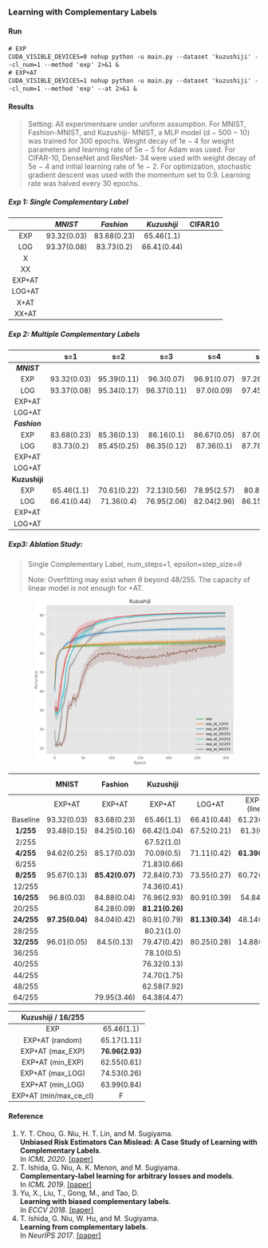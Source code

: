 ### Learning with Complementary Labels

#### Run
```shell
# EXP
CUDA_VISIBLE_DEVICES=0 nohup python -u main.py --dataset 'kuzushiji' --cl_num=1 --method 'exp' 2>&1 &
# EXP+AT
CUDA_VISIBLE_DEVICES=1 nohup python -u main.py --dataset 'kuzushiji' --cl_num=1 --method 'exp' --at 2>&1 &
```

#### Results

> Setting: All experimentsare under uniform assumption. For MNIST, Fashion-MNIST, and Kuzushiji- MNIST,  a MLP model (d − 500 − 10) was trained for 300 epochs. Weight decay of 1e − 4 for weight parameters and learning rate of 5e − 5 for Adam was used. For CIFAR-10, DenseNet and ResNet- 34 were used with weight decay of 5e − 4 and initial learning rate of 1e − 2. For optimization, stochastic gradient descent was used with the momentum set to 0.9. Learning rate was halved every 30 epochs.

##### Exp 1: Single Complementary Label

|        | ***MNIST*** | ***Fashion*** | ***Kuzushiji*** | CIFAR10 |
| :----: | :---------: | :-----------: | :-------------: | :-----: |
|  EXP   | 93.32(0.03) |  83.68(0.23)  |   65.46(1.1)    |         |
|  LOG   | 93.37(0.08) |  83.73(0.2)   |   66.41(0.44)   |         |
|   X    |             |               |                 |         |
|   XX   |             |               |                 |         |
| EXP+AT |             |               |                 |         |
| LOG+AT |             |               |                 |         |
|  X+AT  |             |               |                 |         |
| XX+AT  |             |               |                 |         |

##### Exp 2: Multiple Complementary Labels

|               |     s=1     |     s=2     |     s=3     |     s=4     |     s=5     |     s=6     |     s=7     |     s=8     |
| :-----------: | :---------: | :---------: | :---------: | :---------: | :---------: | :---------: | :---------: | :---------: |
|  ***MNIST***  |             |             |             |             |             |             |             |             |
|      EXP      | 93.32(0.03) | 95.39(0.11) | 96.3(0.07)  | 96.91(0.07) | 97.26(0.11) | 97.55(0.1)  | 97.77(0.02) | 97.94(0.05) |
|      LOG      | 93.37(0.08) | 95.34(0.17) | 96.37(0.11) | 97.0(0.09)  | 97.45(0.07) | 97.78(0.08) | 97.98(0.04) | 98.12(0.02) |
|    EXP+AT     |             |             |             |             |             |             |             |             |
|    LOG+AT     |             |             |             |             |             |             |             |             |
| ***Fashion*** |             |             |             |             |             |             |             |             |
|      EXP      | 83.68(0.23) | 85.36(0.13) | 86.16(0.1)  | 86.67(0.05) | 87.09(0.09) | 87.42(0.1)  | 87.75(0.12) | 87.98(0.08) |
|      LOG      | 83.73(0.2)  | 85.45(0.25) | 86.35(0.12) | 87.36(0.1)  | 87.78(0.04) | 88.42(0.03) | 88.66(0.1)  | 89.22(0.06) |
|    EXP+AT     |             |             |             |             |             |             |             |             |
|    LOG+AT     |             |             |             |             |             |             |             |             |
| **Kuzushiji** |             |             |             |             |             |             |             |             |
|      EXP      | 65.46(1.1)  | 70.61(0.22) | 72.13(0.56) | 78.95(2.57) | 80.8(2.62)  | 86.9(0.38)  | 86.42(2.64) | 89.57(0.1)  |
|      LOG      | 66.41(0.44) | 71.36(0.4)  | 76.95(2.06) | 82.04(2.96) | 86.15(0.48) | 88.12(0.42) | 89.35(0.11) | 90.28(0.09) |
|    EXP+AT     |             |             |             |             |             |             |             |             |
|    LOG+AT     |             |             |             |             |             |             |             |             |

##### Exp3: Ablation Study: 

>  Single Complementary Label, num_steps=1, epsilon=step_size=$\theta$
>
> Note: Overfitting may exist when $\theta$ beyond 48/255. The capacity of linear model is not enough for +AT.

<p align="center">  
  <img src="./imgs/ablation_kuzushiji.png" alt="ablation" width="400" /></br>
</p>

|            |      MNIST      |     Fashion     |    Kuzushiji    |                 |                 |  Kuzushiji-5CL  |
| :--------: | :-------------: | :-------------: | :-------------: | :-------------: | :-------------: | :-------------: |
|            |     EXP+AT      |     EXP+AT      |     EXP+AT      |     LOG+AT      | EXP+AT (linear) |     EXP+AT      |
|  Baseline  |   93.32(0.03)   |   83.68(0.23)   |   65.46(1.1)    |   66.41(0.44)   |   61.23(0.22)   |   80.8(2.62)    |
| **1/255**  |   93.48(0.15)   |   84.25(0.16)   |   66.42(1.04)   |   67.52(0.21)   |   61.3(0.19)    |   79.35(0.48)   |
|   2/255    |                 |                 |   67.52(1.0)    |                 |                 |                 |
| **4/255**  |   94.62(0.25)   |   85.17(0.03)   |   70.09(0.5)    |   71.11(0.42)   | **61.39(0.11)** |   83.44(2.45)   |
|   6/255    |                 |                 |   71.83(0.66)   |                 |                 |                 |
| **8/255**  |   95.67(0.13)   | **85.42(0.07)** |   72.84(0.73)   |   73.55(0.27)   |   60.72(0.07)   | **84.38(2.58)** |
|   12/255   |                 |                 |   74.36(0.41)   |                 |                 |                 |
| **16/255** |   96.8(0.03)    |   84.88(0.04)   |   76.96(2.93)   |   80.91(0.39)   |   54.84(0.2)    |   83.23(0.2)    |
|   20/255   |                 |   84.28(0.09)   | **81.21(0.26)** |                 |                 |                 |
| **24/255** | **97.25(0.04)** |   84.04(0.42)   |   80.91(0.79)   | **81.13(0.34)** |   48.14(0.67)   |   82.86(0.21)   |
|   28/255   |                 |                 |   80.21(1.0)    |                 |                 |                 |
| **32/255** |   96.01(0.05)   |   84.5(0.13)    |   79.47(0.42)   |   80.25(0.28)   |   14.88(3.01)   | **85.72(2.65)** |
|   36/255   |                 |                 |   78.10(0.5)    |                 |                 |                 |
|   40/255   |                 |                 |   76.32(0.13)   |                 |                 |                 |
|   44/255   |                 |                 |   74.70(1.75)   |                 |                 |                 |
|   48/255   |                 |                 |   62.58(7.92)   |                 |                 |                 |
|   64/255   |                 |   79.95(3.46)   |   64.38(4.47)   |                 |                 |                 |



|   Kuzushiji / 16/255   |                 |
| :--------------------: | :-------------: |
|          EXP           |   65.46(1.1)    |
|    EXP+AT (random)     |   65.17(1.11)   |
|    EXP+AT (max_EXP)    | **76.96(2.93)** |
|    EXP+AT (min_EXP)    |   62.55(0.61)   |
|    EXP+AT (max_LOG)    |   74.53(0.26)   |
|    EXP+AT (min_LOG)    |   63.99(0.84)   |
| EXP+AT (min/max_ce_cl) |        F        |

#### Reference

1. Y. T. Chou, G. Niu, H. T. Lin, and M. Sugiyama.<br>**Unbiased Risk Estimators Can Mislead: A Case Study of Learning with Complementary Labels**.<br>In *ICML 2020*. [[paper]](https://arxiv.org/abs/2007.02235)
2. T. Ishida, G. Niu, A. K. Menon, and M. Sugiyama.<br>**Complementary-label learning for arbitrary losses and models**.<br>In *ICML 2019*. [[paper]](https://arxiv.org/abs/1810.04327)
3. Yu, X., Liu, T., Gong, M., and Tao, D.<br>**Learning with biased complementary labels**.<br>In *ECCV 2018*. [[paper]](https://arxiv.org/abs/1711.09535)
4. T. Ishida, G. Niu, W. Hu, and M. Sugiyama.<br>**Learning from complementary labels**.<br>In *NeurIPS 2017*. [[paper]](https://arxiv.org/abs/1705.07541)

